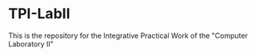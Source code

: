 # TPI-LabII
This is the repository for the Integrative Practical Work of the "Computer Laboratory II"
